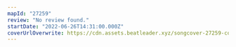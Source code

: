 ```yaml
---
mapId: "27259"
review: "No review found."
startDate: "2022-06-26T14:31:00.000Z"
coverUrlOverwrite: https://cdn.assets.beatleader.xyz/songcover-27259-cover.jpg
---
```

